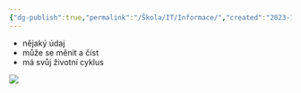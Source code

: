 ```yaml
---
{"dg-publish":true,"permalink":"/Škola/IT/Informace/","created":"2023-12-18T11:26:16.335+01:00","updated":"2024-05-09T14:55:17.613+02:00"}
---
```


- nějaký údaj
- může se měnit a číst
- má svůj životní cyklus

![](https://lh7-us.googleusercontent.com/bcgZZIbPRXZbF-1JFXTrkwxea2T7mc225zTLGI2nYyGbnyLVavdfuYENf9L-luqLNlxjR1UQGkiKIpsc5jACbyrWzGVFx8JzzXWA3UBiLknmbKELl8FifhsxnafYpiVl6YEe_C8Gs7iW4-3Uuh-kQkQ)